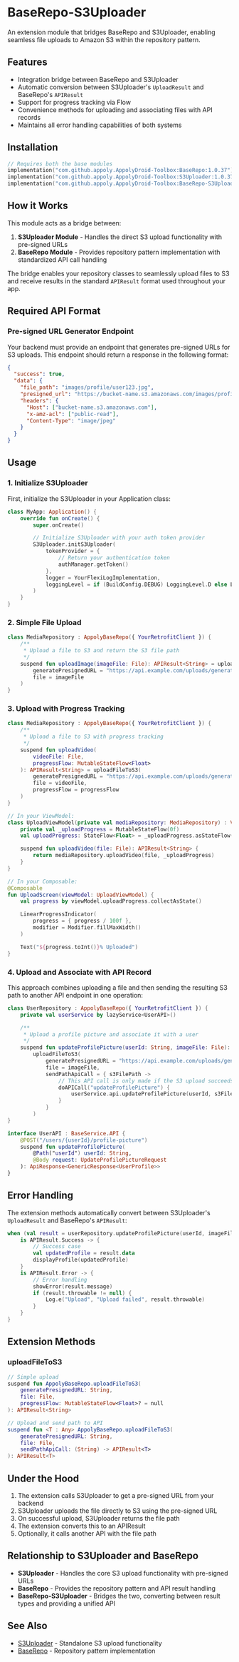 # BaseRepo-S3Uploader

An extension module that bridges BaseRepo and S3Uploader, enabling seamless file uploads to Amazon S3 within the repository pattern.

## Features

- Integration bridge between BaseRepo and S3Uploader
- Automatic conversion between S3Uploader's `UploadResult` and BaseRepo's `APIResult`
- Support for progress tracking via Flow
- Convenience methods for uploading and associating files with API records
- Maintains all error handling capabilities of both systems

## Installation

```gradle.kts
// Requires both the base modules
implementation("com.github.appoly.AppolyDroid-Toolbox:BaseRepo:1.0.37")
implementation("com.github.appoly.AppolyDroid-Toolbox:S3Uploader:1.0.37")
implementation("com.github.appoly.AppolyDroid-Toolbox:BaseRepo-S3Uploader:1.0.37")
```

## How it Works

This module acts as a bridge between:

1. **S3Uploader Module** - Handles the direct S3 upload functionality with pre-signed URLs
2. **BaseRepo Module** - Provides repository pattern implementation with standardized API call handling

The bridge enables your repository classes to seamlessly upload files to S3 and receive results in the standard `APIResult` format used throughout your app.

## Required API Format

### Pre-signed URL Generator Endpoint

Your backend must provide an endpoint that generates pre-signed URLs for S3 uploads. This endpoint should return a response in the following format:

```json
{
  "success": true,
  "data": {
    "file_path": "images/profile/user123.jpg",
    "presigned_url": "https://bucket-name.s3.amazonaws.com/images/profile/user123.jpg?X-Amz-Algorithm=...",
    "headers": {
      "Host": ["bucket-name.s3.amazonaws.com"],
      "x-amz-acl": ["public-read"],
      "Content-Type": "image/jpeg"
    }
  }
}
```

## Usage

### 1. Initialize S3Uploader

First, initialize the S3Uploader in your Application class:

```kotlin
class MyApp: Application() {
    override fun onCreate() {
        super.onCreate()

        // Initialize S3Uploader with your auth token provider
        S3Uploader.initS3Uploader(
            tokenProvider = {
                // Return your authentication token
                authManager.getToken()
            },
            logger = YourFlexiLogImplementation,
            loggingLevel = if (BuildConfig.DEBUG) LoggingLevel.D else LoggingLevel.NONE
        )
    }
}
```

### 2. Simple File Upload

```kotlin
class MediaRepository : AppolyBaseRepo({ YourRetrofitClient }) {
    /**
     * Upload a file to S3 and return the S3 file path
     */
    suspend fun uploadImage(imageFile: File): APIResult<String> = uploadFileToS3(
        generatePresignedURL = "https://api.example.com/uploads/generate-presigned-url",
        file = imageFile
    )
}
```

### 3. Upload with Progress Tracking

```kotlin
class MediaRepository : AppolyBaseRepo({ YourRetrofitClient }) {
    /**
     * Upload a file to S3 with progress tracking
     */
    suspend fun uploadVideo(
        videoFile: File,
        progressFlow: MutableStateFlow<Float>
    ): APIResult<String> = uploadFileToS3(
        generatePresignedURL = "https://api.example.com/uploads/generate-presigned-url",
        file = videoFile,
        progressFlow = progressFlow
    )
}

// In your ViewModel:
class UploadViewModel(private val mediaRepository: MediaRepository) : ViewModel() {
    private val _uploadProgress = MutableStateFlow(0f)
    val uploadProgress: StateFlow<Float> = _uploadProgress.asStateFlow()

    suspend fun uploadVideo(file: File): APIResult<String> {
        return mediaRepository.uploadVideo(file, _uploadProgress)
    }
}

// In your Composable:
@Composable
fun UploadScreen(viewModel: UploadViewModel) {
    val progress by viewModel.uploadProgress.collectAsState()

    LinearProgressIndicator(
        progress = { progress / 100f },
        modifier = Modifier.fillMaxWidth()
    )

    Text("${progress.toInt()}% Uploaded")
}
```

### 4. Upload and Associate with API Record

This approach combines uploading a file and then sending the resulting S3 path to another API endpoint in one operation:

```kotlin
class UserRepository : AppolyBaseRepo({ YourRetrofitClient }) {
    private val userService by lazyService<UserAPI>()

    /**
     * Upload a profile picture and associate it with a user
     */
    suspend fun updateProfilePicture(userId: String, imageFile: File): APIResult<UserProfile> =
        uploadFileToS3(
            generatePresignedURL = "https://api.example.com/uploads/generate-presigned-url",
            file = imageFile,
            sendPathApiCall = { s3FilePath ->
                // This API call is only made if the S3 upload succeeds
                doAPICall("updateProfilePicture") {
                    userService.api.updateProfilePicture(userId, s3FilePath)
                }
            }
        )
}

interface UserAPI : BaseService.API {
    @POST("/users/{userId}/profile-picture")
    suspend fun updateProfilePicture(
        @Path("userId") userId: String,
        @Body request: UpdateProfilePictureRequest
    ): ApiResponse<GenericResponse<UserProfile>>
}
```

## Error Handling

The extension methods automatically convert between S3Uploader's `UploadResult` and BaseRepo's `APIResult`:

```kotlin
when (val result = userRepository.updateProfilePicture(userId, imageFile)) {
    is APIResult.Success -> {
        // Success case
        val updatedProfile = result.data
        displayProfile(updatedProfile)
    }
    is APIResult.Error -> {
        // Error handling
        showError(result.message)
        if (result.throwable != null) {
            Log.e("Upload", "Upload failed", result.throwable)
        }
    }
}
```

## Extension Methods

### uploadFileToS3

```kotlin
// Simple upload
suspend fun AppolyBaseRepo.uploadFileToS3(
    generatePresignedURL: String,
    file: File,
    progressFlow: MutableStateFlow<Float>? = null
): APIResult<String>

// Upload and send path to API
suspend fun <T : Any> AppolyBaseRepo.uploadFileToS3(
    generatePresignedURL: String,
    file: File,
    sendPathApiCall: (String) -> APIResult<T>
): APIResult<T>
```

## Under the Hood

1. The extension calls S3Uploader to get a pre-signed URL from your backend
2. S3Uploader uploads the file directly to S3 using the pre-signed URL
3. On successful upload, S3Uploader returns the file path
4. The extension converts this to an APIResult
5. Optionally, it calls another API with the file path

## Relationship to S3Uploader and BaseRepo

- **S3Uploader** - Handles the core S3 upload functionality with pre-signed URLs
- **BaseRepo** - Provides the repository pattern and API result handling
- **BaseRepo-S3Uploader** - Bridges the two, converting between result types and providing a unified API

## See Also

- [S3Uploader](../S3Uploader/README.md) - Standalone S3 upload functionality
- [BaseRepo](../BaseRepo/README.md) - Repository pattern implementation


